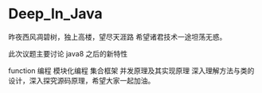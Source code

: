 # Deep_In_Java
 昨夜西风凋碧树，独上高楼，望尽天涯路
 希望诸君技术一途坦荡无惑。
 
 此次议题主要讨论 java8 之后的新特性
 
 function 编程
 模块化编程
 集合框架
 并发原理及其实现原理
 深入理解方法与类的设计，深入探究源码原理，希望大家一起加油。
